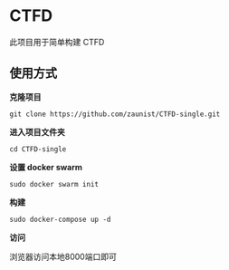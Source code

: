 # CTFD

此项目用于简单构建 CTFD

## 使用方式

**克隆项目**

```git clone https://github.com/zaunist/CTFD-single.git```

**进入项目文件夹**

```cd CTFD-single```

**设置 docker swarm**

```sudo docker swarm init```

**构建**

```sudo docker-compose up -d```

**访问**

浏览器访问本地8000端口即可